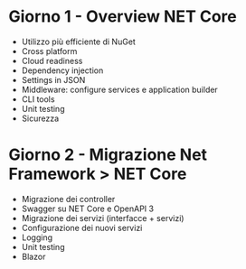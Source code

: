 # Giorno 1 - Overview NET Core

- Utilizzo più efficiente di NuGet
- Cross platform
- Cloud readiness
- Dependency injection
- Settings in JSON
- Middleware: configure services e application builder
- CLI tools
- Unit testing
- Sicurezza

# Giorno 2 - Migrazione Net Framework > NET Core

- Migrazione dei controller
- Swagger su NET Core e OpenAPI 3
- Migrazione dei servizi (interfacce + servizi)
- Configurazione dei nuovi servizi
- Logging
- Unit testing
- Blazor

